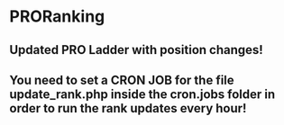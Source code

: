 # PRORanking
Updated PRO Ladder with position changes!
------------------------------------------------------------------------------------
You need to set a CRON JOB for the file update_rank.php inside the cron.jobs folder
in order to run the rank updates every hour!
------------------------------------------------------------------------------------
